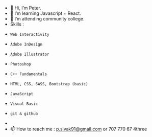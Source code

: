 - 👋 Hi, I’m Peter.
- 👀 I’m learning Javascript + React.
- 🌱 I’m attending community college. 
-  Skills :      
-     Web Interactivity
-     Adobe InDesign
-     Adobe Illustrator
-     Photoshop
-     C++ Fundamentals
-     HTML, CSS, SASS, Bootstrap (basic)
-     JavaScript 
-     Visual Basic 
-     git & github
-   
- 📫 How to reach me : p.sivak91@gmail.com or 707 770 67 4three


<!---
sivo91/sivo91 is a ✨ special ✨ repository because its `README.md` (this file) appears on your GitHub profile.
You can click the Preview link to take a look at your changes.
--->
